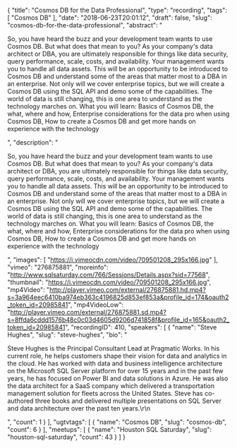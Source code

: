 {
  "title": "Cosmos DB for the Data Professional",
  "type": "recording",
  "tags": [
    "Cosmos DB"
  ],
  "date": "2018-06-23T20:01:12",
  "draft": false,
  "slug": "cosmos-db-for-the-data-professional",
  "abstract": "<p>So, you have heard the buzz and your development team wants to use Cosmos DB. But what does that mean to you? As your company's data architect or DBA, you are ultimately responsible for things like data security, query performance, scale, costs, and availability. Your management wants you to handle all data assets. This will be an opportunity to be introduced to Cosmos DB and understand some of the areas that matter most to a DBA in an enterprise. Not only will we cover enterprise topics, but we will create a Cosmos DB using the SQL API and demo some of the capabilities. The world of data is still changing, this is one area to understand as the technology marches on. What you will learn: Basics of Cosmos DB, the what, where and how, Enterprise considerations for the data pro when using Cosmos DB, How to create a Cosmos DB and get more hands on experience with the technology</p>",
  "description": "<p>So, you have heard the buzz and your development team wants to use Cosmos DB. But what does that mean to you? As your company's data architect or DBA, you are ultimately responsible for things like data security, query performance, scale, costs, and availability. Your management wants you to handle all data assets. This will be an opportunity to be introduced to Cosmos DB and understand some of the areas that matter most to a DBA in an enterprise. Not only will we cover enterprise topics, but we will create a Cosmos DB using the SQL API and demo some of the capabilities. The world of data is still changing, this is one area to understand as the technology marches on. What you will learn: Basics of Cosmos DB, the what, where and how, Enterprise considerations for the data pro when using Cosmos DB, How to create a Cosmos DB and get more hands on experience with the technology</p>",
  "images": [
    "https://i.vimeocdn.com/video/709501208_295x166.jpg"
  ],
  "vimeo": "276875881",
  "moreinfo": "http://www.sqlsaturday.com/766/Sessions/Details.aspx?sid=77568",
  "thumbnail": "https://i.vimeocdn.com/video/709501208_295x166.jpg",
  "mp4Video": "http://player.vimeo.com/external/276875881.hd.mp4?s=3a964eec6410ba974eb363c4196825d853ef853a&profile_id=174&oauth2_token_id=20985841",
  "mp4VideoLow": "http://player.vimeo.com/external/276875881.sd.mp4?s=8ffda6cddd1576b48c0c03d4605d9206d741858f&profile_id=165&oauth2_token_id=20985841",
  "recordingID": 410,
  "speakers": [
    {
      "name": "Steve Hughes",
      "slug": "steve-hughes",
      "bio": "<p>Steve Hughes is the Principal Consultant Lead at Pragmatic Works. In his current role, he helps customers shape their vision for data and analytics in the cloud. He has worked with data and business intelligence architecture on the Microsoft SQL Server platform for over 15 years and in the past few years, he has focused on Power BI and data solutions in Azure. He was also the data architect for a SaaS company which delivered a transportation management solution for fleets across the United States. Steve has co-authored three books and delivered multiple presentations on SQL Server and data architecture over the past ten years.\r\n</p>",
      "count": 1
    }
  ],
  "ugtvtags": [
    {
      "name": "Cosmos DB",
      "slug": "cosmos-db",
      "count": 6
    }
  ],
  "meetups": [
    {
      "name": "Houston SQL Saturday",
      "slug": "houston-sql-saturday",
      "count": 43
    }
  ]
}